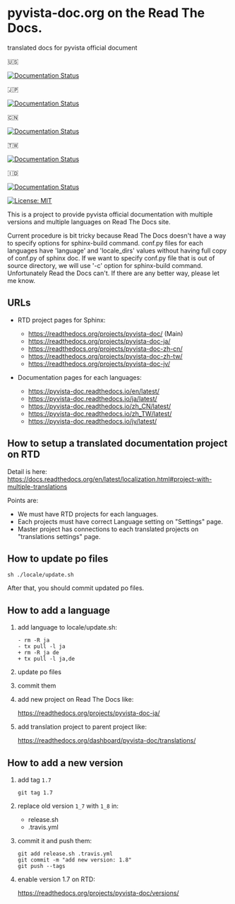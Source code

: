 # pyvista-doc.org on the Read The Docs.
translated docs for pyvista official document

:us:

[![Documentation Status](https://readthedocs.org/projects/pyvista-doc/badge/?version=latest)](https://pyvista-doc.readthedocs.io/en/latest/?badge=latest)

:jp:

[![Documentation Status](https://readthedocs.org/projects/pyvista-doc-ja/badge/?version=latest)](https://pyvista-doc-ja.readthedocs.io/ja/latest/?badge=latest)

:cn:

[![Documentation Status](https://readthedocs.org/projects/pyvista-doc-zh-cn/badge/?version=latest)](https://pyvista-doc.readthedocs.io/zh_CN/latest/?badge=latest)

:taiwan:

[![Documentation Status](https://readthedocs.org/projects/pyvista-doc-zh-tw/badge/?version=latest)](https://pyvista-doc.readthedocs.io/zh_TW/latest/?badge=latest)

:indonesia:

[![Documentation Status](https://readthedocs.org/projects/pyvista-doc-jv/badge/?version=latest)](https://pyvista-doc.readthedocs.io/jv/latest/?badge=latest)

[![License: MIT](https://img.shields.io/badge/License-MIT-yellow.svg)](https://opensource.org/licenses/MIT)

This is a project to provide pyvista official documentation with multiple versions and multiple languages on Read The Docs site.

Current procedure is bit tricky because Read The Docs doesn't have a way to specify options for sphinx-build command.
conf.py files for each languages have 'language' and 'locale_dirs' values without having full copy of conf.py of sphinx doc. If we want to specify conf.py file that is out of source directory, we will use '-c' option for sphinx-build command. Unfortunately Read the Docs can't. If there are any better way, please let me know.

## URLs

* RTD project pages for Sphinx:

  * https://readthedocs.org/projects/pyvista-doc/  (Main)
  * https://readthedocs.org/projects/pyvista-doc-ja/
  * https://readthedocs.org/projects/pyvista-doc-zh-cn/
  * https://readthedocs.org/projects/pyvista-doc-zh-tw/
  * https://readthedocs.org/projects/pyvista-doc-jv/

* Documentation pages for each languages:

  * https://pyvista-doc.readthedocs.io/en/latest/
  * https://pyvista-doc.readthedocs.io/ja/latest/
  * https://pyvista-doc.readthedocs.io/zh_CN/latest/
  * https://pyvista-doc.readthedocs.io/zh_TW/latest/
  * https://pyvista-doc.readthedocs.io/jv/latest/

## How to setup a translated documentation project on RTD

Detail is here: https://docs.readthedocs.org/en/latest/localization.html#project-with-multiple-translations

Points are:

* We must have RTD projects for each languages.
* Each projects must have correct Language setting on "Settings" page.
* Master project has connections to each translated projects on "translations settings" page.


## How to update po files

```
sh ./locale/update.sh
```

After that, you should commit updated po files.


## How to add a language

1. add language to locale/update.sh:

   ```
   - rm -R ja
   - tx pull -l ja
   + rm -R ja de
   + tx pull -l ja,de
   ```

2. update po files

3. commit them

4. add new project on Read The Docs like:

   https://readthedocs.org/projects/pyvista-doc-ja/

5. add translation project to parent project like:

   https://readthedocs.org/dashboard/pyvista-doc/translations/


## How to add a new version

1. add tag `1.7`

   ```
   git tag 1.7
   ```

2. replace old version `1_7` with `1_8` in:

   - release.sh
   - .travis.yml

3. commit it and push them:

   ```
   git add release.sh .travis.yml
   git commit -m "add new version: 1.8"
   git push --tags
   ```

4. enable version 1.7 on RTD:

   https://readthedocs.org/projects/pyvista-doc/versions/

